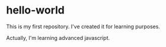 # hello-world
This is my first repository. I've created it for learning purposes.

Actually, I'm learning advanced javascript.
